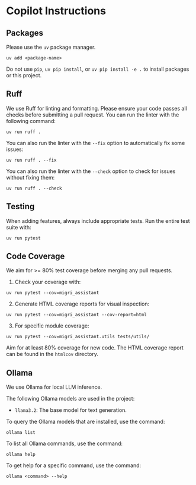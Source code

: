 # Copilot Instructions

## Packages

Please use the `uv` package manager.

```
uv add <package-name>
```

Do not use `pip`, `uv pip install`, or `uv pip install -e .` to install packages or this project.

## Ruff

We use Ruff for linting and formatting. Please ensure your code passes all checks before submitting a pull request.
You can run the linter with the following command:

```
uv run ruff .
```

You can also run the linter with the `--fix` option to automatically fix some issues:

```
uv run ruff . --fix
```

You can also run the linter with the `--check` option to check for issues without fixing them:

```
uv run ruff . --check
```

## Testing

When adding features, always include appropriate tests. Run the entire test suite with:

```
uv run pytest
```

## Code Coverage

We aim for >= 80% test coverage before merging any pull requests.


1. Check your coverage with:

```
uv run pytest --cov=migri_assistant
```

2. Generate HTML coverage reports for visual inspection:

```
uv run pytest --cov=migri_assistant --cov-report=html
```

3. For specific module coverage:

```
uv run pytest --cov=migri_assistant.utils tests/utils/
```

Aim for at least 80% coverage for new code. The HTML coverage report can be found in the `htmlcov` directory.

## Ollama

We use Ollama for local LLM inference.

The following Ollama models are used in the project:
- `llama3.2`: The base model for text generation.

To query the Ollama models that are installed, use the command:

```
ollama list
```

To list all Ollama commands, use the command:

```
ollama help
```
To get help for a specific command, use the command:

```
ollama <command> --help
```
